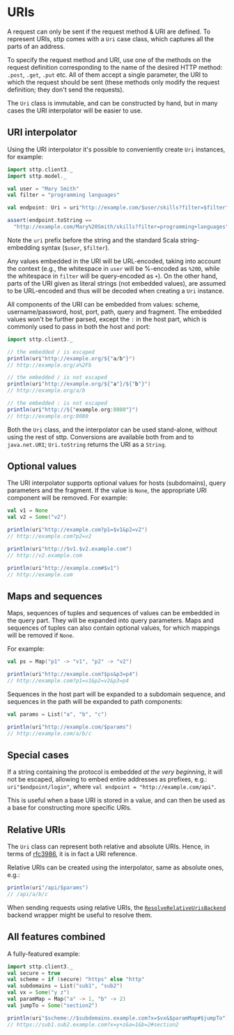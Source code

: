 # URIs

A request can only be sent if the request method & URI are defined. To represent URIs, sttp comes with a `Uri` case class, which captures all the parts of an address.

To specify the request method and URI, use one of the methods on the request definition corresponding to the name of the desired HTTP method: `.post`, `.get`, `.put` etc. All of them accept a single parameter, the URI to which the request should be sent (these methods only modify the request definition; they don't send the requests).

The `Uri` class is immutable, and can be constructed by hand, but in many cases the URI interpolator will be easier to use.

## URI interpolator

Using the URI interpolator it's possible to conveniently create `Uri` instances, for example:

```scala
import sttp.client3._
import sttp.model._

val user = "Mary Smith"
val filter = "programming languages"

val endpoint: Uri = uri"http://example.com/$user/skills?filter=$filter"

assert(endpoint.toString ==
  "http://example.com/Mary%20Smith/skills?filter=programming+languages")
```

Note the `uri` prefix before the string and the standard Scala string-embedding syntax (`$user`, `$filter`).

Any values embedded in the URI will be URL-encoded, taking into account the context (e.g., the whitespace in `user` will be %-encoded as `%20D`, while the whitespace in `filter` will be query-encoded as `+`). On the other hand, parts of the URI given as literal strings (not embedded values), are assumed to be URL-encoded and thus will be decoded when creating a `Uri` instance.

All components of the URI can be embedded from values: scheme, username/password, host, port, path, query and fragment. The embedded values won't be further parsed, except the `:` in the host part, which is commonly used to pass in both the host and port:

```scala
import sttp.client3._

// the embedded / is escaped
println(uri"http://example.org/${"a/b"}")
// http://example.org/a%2Fb

// the embedded / is not escaped
println(uri"http://example.org/${"a"}/${"b"}")
// http://example.org/a/b

// the embedded : is not escaped
println(uri"http://${"example.org:8080"}")
// http://example.org:8080
```

Both the `Uri` class, and the interpolator can be used stand-alone, without using the rest of sttp. Conversions are available both from and to `java.net.URI`; `Uri.toString` returns the URI as a `String`.

## Optional values

The URI interpolator supports optional values for hosts (subdomains), query parameters and the fragment. If the value is `None`, the appropriate URI component will be removed. For example:

```scala
val v1 = None
val v2 = Some("v2")
```

```scala
println(uri"http://example.com?p1=$v1&p2=v2")
// http://example.com?p2=v2

println(uri"http://$v1.$v2.example.com")
// http://v2.example.com

println(uri"http://example.com#$v1")
// http://example.com
```                  

## Maps and sequences

Maps, sequences of tuples and sequences of values can be embedded in the query part. They will be expanded into query parameters. Maps and sequences of tuples can also contain optional values, for which mappings will be removed if `None`.

For example:

```scala
val ps = Map("p1" -> "v1", "p2" -> "v2")
```

```scala
println(uri"http://example.com?$ps&p3=p4")
// http://example.com?p1=v1&p2=v2&p3=p4
```

Sequences in the host part will be expanded to a subdomain sequence, and sequences in the path will be expanded to path components:

```scala
val params = List("a", "b", "c")
```

```scala
println(uri"http://example.com/$params")
// http://example.com/a/b/c
```        

## Special cases

If a string containing the protocol is embedded *at the very beginning*, it will not be escaped, allowing to embed entire addresses as prefixes, e.g.: `uri"$endpoint/login"`, where `val endpoint = "http://example.com/api"`.

This is useful when a base URI is stored in a value, and can then be used as a base for constructing more specific URIs.

## Relative URIs

The `Uri` class can represent both relative and absolute URIs. Hence, in terms of [rfc3986](https://tools.ietf.org/html/rfc3986), it is in fact a URI reference.

Relative URIs can be created using the interpolator, same as absolute ones, e.g.:

```scala
println(uri"/api/$params")
// /api/a/b/c
```

When sending requests using relative URIs, the [`ResolveRelativeUrisBackend`](../backends/summary.md) backend wrapper might be useful to resolve them.

## All features combined

A fully-featured example:

```scala
import sttp.client3._
val secure = true
val scheme = if (secure) "https" else "http"
val subdomains = List("sub1", "sub2")
val vx = Some("y z")
val paramMap = Map("a" -> 1, "b" -> 2)
val jumpTo = Some("section2")
```

```scala
println(uri"$scheme://$subdomains.example.com?x=$vx&$paramMap#$jumpTo")
// https://sub1.sub2.example.com?x=y+z&a=1&b=2#section2
```
